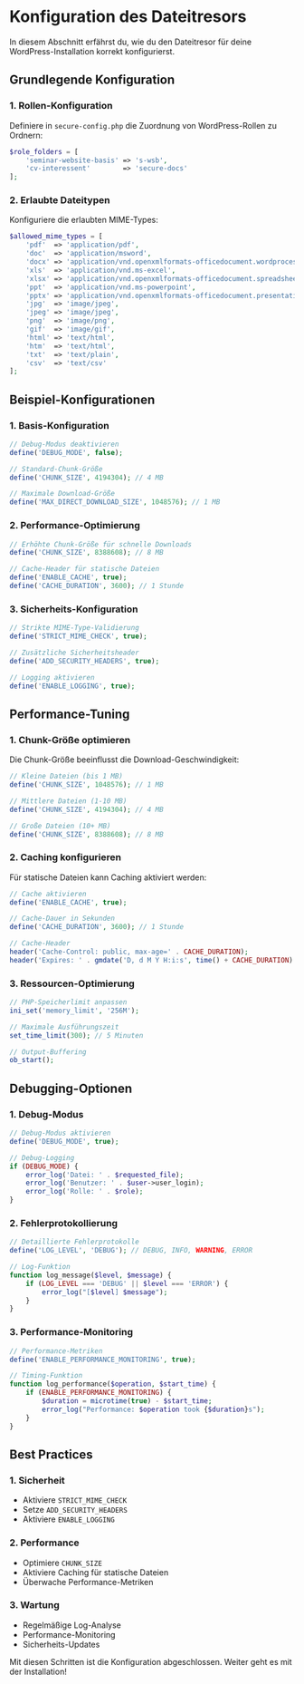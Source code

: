 # Konfiguration des Dateitresors

In diesem Abschnitt erfährst du, wie du den Dateitresor für deine WordPress-Installation korrekt konfigurierst.

## Grundlegende Konfiguration

### 1. Rollen-Konfiguration

Definiere in `secure-config.php` die Zuordnung von WordPress-Rollen zu Ordnern:

```php
$role_folders = [
    'seminar-website-basis' => 's-wsb',
    'cv-interessent'        => 'secure-docs'
];
```

### 2. Erlaubte Dateitypen

Konfiguriere die erlaubten MIME-Types:

```php
$allowed_mime_types = [
    'pdf'  => 'application/pdf',
    'doc'  => 'application/msword',
    'docx' => 'application/vnd.openxmlformats-officedocument.wordprocessingml.document',
    'xls'  => 'application/vnd.ms-excel',
    'xlsx' => 'application/vnd.openxmlformats-officedocument.spreadsheetml.sheet',
    'ppt'  => 'application/vnd.ms-powerpoint',
    'pptx' => 'application/vnd.openxmlformats-officedocument.presentationml.presentation',
    'jpg'  => 'image/jpeg',
    'jpeg' => 'image/jpeg',
    'png'  => 'image/png',
    'gif'  => 'image/gif',
    'html' => 'text/html',
    'htm'  => 'text/html',
    'txt'  => 'text/plain',
    'csv'  => 'text/csv'
];
```

## Beispiel-Konfigurationen

### 1. Basis-Konfiguration
```php
// Debug-Modus deaktivieren
define('DEBUG_MODE', false);

// Standard-Chunk-Größe
define('CHUNK_SIZE', 4194304); // 4 MB

// Maximale Download-Größe
define('MAX_DIRECT_DOWNLOAD_SIZE', 1048576); // 1 MB
```

### 2. Performance-Optimierung
```php
// Erhöhte Chunk-Größe für schnelle Downloads
define('CHUNK_SIZE', 8388608); // 8 MB

// Cache-Header für statische Dateien
define('ENABLE_CACHE', true);
define('CACHE_DURATION', 3600); // 1 Stunde
```

### 3. Sicherheits-Konfiguration
```php
// Strikte MIME-Type-Validierung
define('STRICT_MIME_CHECK', true);

// Zusätzliche Sicherheitsheader
define('ADD_SECURITY_HEADERS', true);

// Logging aktivieren
define('ENABLE_LOGGING', true);
```

## Performance-Tuning

### 1. Chunk-Größe optimieren

Die Chunk-Größe beeinflusst die Download-Geschwindigkeit:

```php
// Kleine Dateien (bis 1 MB)
define('CHUNK_SIZE', 1048576); // 1 MB

// Mittlere Dateien (1-10 MB)
define('CHUNK_SIZE', 4194304); // 4 MB

// Große Dateien (10+ MB)
define('CHUNK_SIZE', 8388608); // 8 MB
```

### 2. Caching konfigurieren

Für statische Dateien kann Caching aktiviert werden:

```php
// Cache aktivieren
define('ENABLE_CACHE', true);

// Cache-Dauer in Sekunden
define('CACHE_DURATION', 3600); // 1 Stunde

// Cache-Header
header('Cache-Control: public, max-age=' . CACHE_DURATION);
header('Expires: ' . gmdate('D, d M Y H:i:s', time() + CACHE_DURATION) . ' GMT');
```

### 3. Ressourcen-Optimierung

```php
// PHP-Speicherlimit anpassen
ini_set('memory_limit', '256M');

// Maximale Ausführungszeit
set_time_limit(300); // 5 Minuten

// Output-Buffering
ob_start();
```

## Debugging-Optionen

### 1. Debug-Modus

```php
// Debug-Modus aktivieren
define('DEBUG_MODE', true);

// Debug-Logging
if (DEBUG_MODE) {
    error_log('Datei: ' . $requested_file);
    error_log('Benutzer: ' . $user->user_login);
    error_log('Rolle: ' . $role);
}
```

### 2. Fehlerprotokollierung

```php
// Detaillierte Fehlerprotokolle
define('LOG_LEVEL', 'DEBUG'); // DEBUG, INFO, WARNING, ERROR

// Log-Funktion
function log_message($level, $message) {
    if (LOG_LEVEL === 'DEBUG' || $level === 'ERROR') {
        error_log("[$level] $message");
    }
}
```

### 3. Performance-Monitoring

```php
// Performance-Metriken
define('ENABLE_PERFORMANCE_MONITORING', true);

// Timing-Funktion
function log_performance($operation, $start_time) {
    if (ENABLE_PERFORMANCE_MONITORING) {
        $duration = microtime(true) - $start_time;
        error_log("Performance: $operation took {$duration}s");
    }
}
```

## Best Practices

### 1. Sicherheit
- Aktiviere `STRICT_MIME_CHECK`
- Setze `ADD_SECURITY_HEADERS`
- Aktiviere `ENABLE_LOGGING`

### 2. Performance
- Optimiere `CHUNK_SIZE`
- Aktiviere Caching für statische Dateien
- Überwache Performance-Metriken

### 3. Wartung
- Regelmäßige Log-Analyse
- Performance-Monitoring
- Sicherheits-Updates

Mit diesen Schritten ist die Konfiguration abgeschlossen. Weiter geht es mit der Installation! 